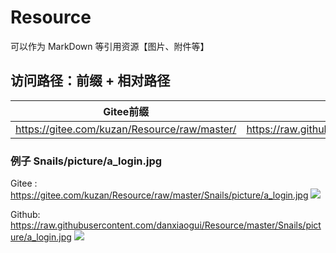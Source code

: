 # Resource
可以作为 MarkDown 等引用资源【图片、附件等】


## 访问路径：前缀 + 相对路径

| Gitee前缀                                    | GitHub前缀                                                   |
| -------------------------------------------- | ------------------------------------------------------------ |
| https://gitee.com/kuzan/Resource/raw/master/ | https://raw.githubusercontent.com/danxiaogui/Resource/master/ |


### 例子 Snails/picture/a_login.jpg
Gitee : https://gitee.com/kuzan/Resource/raw/master/Snails/picture/a_login.jpg
![](https://gitee.com/kuzan/Resource/raw/master/Snails/picture/a_login.jpg)

Github: https://raw.githubusercontent.com/danxiaogui/Resource/master/Snails/picture/a_login.jpg
![](https://raw.githubusercontent.com/danxiaogui/Resource/master/Snails/picture/a_login.jpg)
